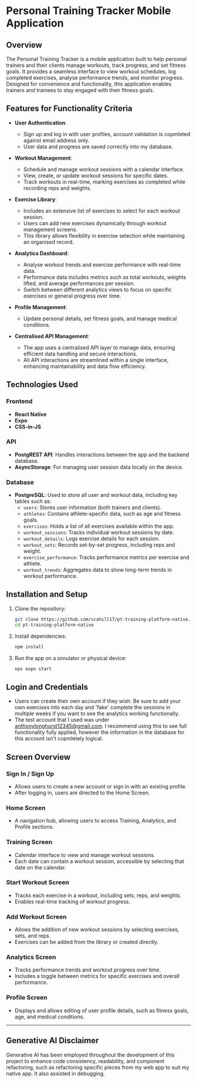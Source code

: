 # Personal Training Tracker Mobile Application

## Overview

The Personal Training Tracker is a mobile application built to help personal trainers and their clients manage workouts, track progress, and set fitness goals. It provides a seamless interface to view workout schedules, log completed exercises, analyse performance trends, and monitor progress. Designed for convenience and functionality, this application enables trainers and trainees to stay engaged with their fitness goals.

## Features for Functionality Criteria

- **User Authentication**:
  - Sign up and log in with user profiles, account validation is copmleted against email address only. 
  - User data and progress are saved correctly into my database.

- **Workout Management**:
  - Schedule and manage workout sessions with a calendar interface.
  - View, create, or update workout sessions for specific dates.
  - Track workouts in real-time, marking exercises as completed while recording reps and weights.

- **Exercise Library**:
  - Includes an extensive list of exercises to select for each workout session.
  - Users can add new exercises dynamically through workout management screens.
  - This library allows flexibility in exercise selection while maintaining an organised record.

- **Analytics Dashboard**:
  - Analyse workout trends and exercise performance with real-time data.
  - Performance data includes metrics such as total workouts, weights lifted, and average performances per session.
  - Switch between different analytics views to focus on specific exercises or general progress over time.

- **Profile Management**:
  - Update personal details, set fitness goals, and manage medical conditions.
    
- **Centralised API Management**:
  - The app uses a centralised API layer to manage data, ensuring efficient data handling and secure interactions.
  - All API interactions are streamlined within a single interface, enhancing maintainability and data flow efficiency.

## Technologies Used

### Frontend
- **React Native**
- **Expo**
- **CSS-in-JS**

### API
- **PostgREST API**: Handles interactions between the app and the backend database.
- **AsyncStorage**: For managing user session data locally on the device.

### Database
- **PostgreSQL**: Used to store all user and workout data, including key tables such as:
  - `users`: Stores user information (both trainers and clients).
  - `athletes`: Contains athlete-specific data, such as age and fitness goals.
  - `exercises`: Holds a list of all exercises available within the app.
  - `workout_sessions`: Tracks individual workout sessions by date.
  - `workout_details`: Logs exercise details for each session.
  - `workout_sets`: Records set-by-set progress, including reps and weight.
  - `exercise_performance`: Tracks performance metrics per exercise and athlete.
  - `workout_trends`: Aggregates data to show long-term trends in workout performance.

## Installation and Setup

1. Clone the repository:
    ```bash
    git clone https://github.com/scahill17/pt-training-platform-native.git
    cd pt-training-platform-native
    ```

2. Install dependencies:
    ```bash
    npm install
    ```

3. Run the app on a simulator or physical device:
    ```bash
    npx expo start
    ```

## Login and Credentials 
- Users can create their own account if they wish. Be sure to add your own exercises into each day and 'fake' complete the sessions in multiple weeks if you want to see the analytics working functionally.
- The test account that I used was under anthonylonghurst12345@gmail.com. I recommend using this to see full functionality fully applied, however the information in the database for this account isn't copmletely logical.

## Screen Overview

### Sign In / Sign Up
- Allows users to create a new account or sign in with an existing profile.
- After logging in, users are directed to the Home Screen.

### Home Screen
- A navigation hub, allowing users to access Training, Analytics, and Profile sections.

### Training Screen
- Calendar interface to view and manage workout sessions.
- Each date can contain a workout session, accessible by selecting that date on the calendar.

### Start Workout Screen
- Tracks each exercise in a workout, including sets, reps, and weights.
- Enables real-time tracking of workout progress.

### Add Workout Screen
- Allows the addition of new workout sessions by selecting exercises, sets, and reps.
- Exercises can be added from the library or created directly.

### Analytics Screen
- Tracks performance trends and workout progress over time.
- Includes a toggle between metrics for specific exercises and overall performance.

### Profile Screen
- Displays and allows editing of user profile details, such as fitness goals, age, and medical conditions.

---

## Generative AI Disclaimer
Generative AI has been employed throughout the development of this project to enhance code consistency, readability, and component refactoring, such as refactoring specific pieces from my web app to suit my native app. It also assisted in debugging.


